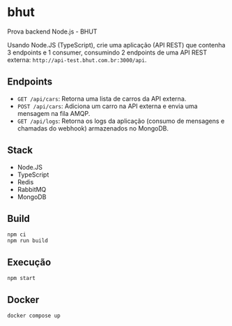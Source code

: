# bhut
Prova backend Node.js - BHUT

Usando Node.JS (TypeScript), crie uma aplicação (API REST) que contenha 3 endpoints e 1 consumer, consumindo 2 endpoints de uma API REST externa: `http://api-test.bhut.com.br:3000/api`.

## Endpoints
- `GET /api/cars`: Retorna uma lista de carros da API externa.
- `POST /api/cars`: Adiciona um carro na API externa e envia uma mensagem na fila AMQP.
- `GET /api/logs`: Retorna os logs da aplicação (consumo de mensagens e chamadas do webhook) armazenados no MongoDB.

## Stack
- Node.JS
- TypeScript
- Redis
- RabbitMQ
- MongoDB

## Build
```shell
npm ci
npm run build
```

## Execução
```shell
npm start
```

## Docker
```shell
docker compose up
```
